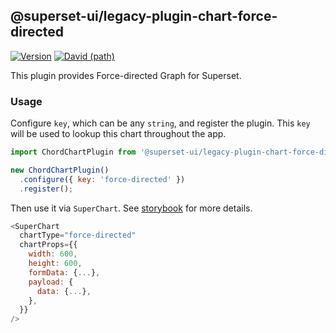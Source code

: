 ## @superset-ui/legacy-plugin-chart-force-directed

[![Version](https://img.shields.io/npm/v/@superset-ui/legacy-plugin-chart-force-directed.svg?style=flat-square)](https://img.shields.io/npm/v/@superset-ui/legacy-plugin-chart-force-directed.svg?style=flat-square)
[![David (path)](https://img.shields.io/david/apache-superset/superset-ui.svg?path=packages%2Fsuperset-ui-legacy-plugin-chart-force-directed&style=flat-square)](https://david-dm.org/apache-superset/superset-ui?path=packages/superset-ui-legacy-plugin-chart-force-directed)

This plugin provides Force-directed Graph for Superset.

### Usage

Configure `key`, which can be any `string`, and register the plugin. This `key` will be used to lookup this chart throughout the app.

```js
import ChordChartPlugin from '@superset-ui/legacy-plugin-chart-force-directed';

new ChordChartPlugin()
  .configure({ key: 'force-directed' })
  .register();
```

Then use it via `SuperChart`. See [storybook](https://apache-superset.github.io/superset-ui-legacy/?selectedKind=plugin-chart-force-directed) for more details.

```js
<SuperChart
  chartType="force-directed"
  chartProps={{
    width: 600,
    height: 600,
    formData: {...},
    payload: {
      data: {...},
    },
  }}
/>
```